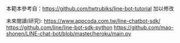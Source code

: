 本範本參考自：https://github.com/twtrubiks/line-bot-tutorial 加以修改

未來閱讀(研究):
https://www.appcoda.com.tw/line-chatbot-sdk/
https://github.com/line/line-bot-sdk-python
https://github.com/mao-shonen/LINE-chat-bot/blob/master/heroku/main.py